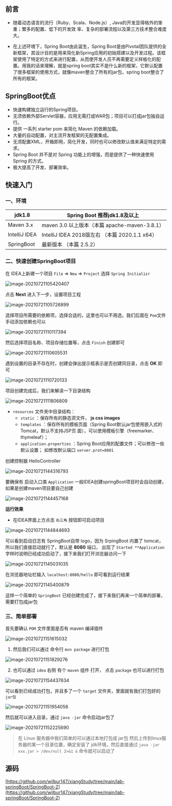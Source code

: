 ## 前言

- 随着动态语言的流行（Ruby、Scala、Node.js）, Java的开发显得格外的笨重；繁多的配置、低下的开发效
  率、复杂的部署流程以及第三方技术整合难度大。

- 在上述环境下，Spring Boot由此诞生，Spring Boot是由Pivotal团队提供的全新框架，其设计目的是用来简化新Spring应用的初始搭建以及开发过程。该框架使用了特定的方式来进行配置，从而使开发人员不再需要定义样板化的配置。用我的话来理解，就是spring boot其实不是什么新的框架，它默认配置了很多框架的使用方式，就像maven整合了所有的jar包，spring boot整合了所有的框架。

## SpringBoot优点

- 快速构建独立运行的Spring项目。
- 无须依赖外部Servlet容器，应用无需打成WAR包；项目可以打成jar包独自运行。
- 提供 一系列 starter pom 来简化 Maven 的依赖加载。
- 大量的自动配置，对主流开发框架的无配置集成。
- 无须配置XML，开箱即用，简化开发，同时也可以修改默认值来满足特定的需求。
- Spring Boot 并不是对 Spring 功能上的增强，而是提供了一种快速使用 Spring 的方式。
- 极大提高了开发、部署效率。

## 快速入门

### 一、环境

| jdk1.8        | Spring Boot 推荐jdk1.8及以上                   |
| ------------- | ---------------------------------------------- |
| Maven 3.x     | maven 3.0 以上版本（本篇 apache-maven-3.8.1）  |
| IntelliJ IDEA | IntelliJ IDEA 2018版左右 （本篇 2020.1.1 x64） |
| SpringBoot    | 最新版本 （本篇 2.5.2）                        |

### 二、快速创建SpringBoot项目

在 IDEA上新建一个项目 `File`  => `New`  => `Project` 选择 `Spring Initializr` 

![image-20210721105420407](https://cdn.jsdelivr.net/gh/wilbur147/cdnPictureBed/article/20210721105420.png)



点击 **Next** 进入下一步，设置项目工程



![image-20210721105726899](https://cdn.jsdelivr.net/gh/wilbur147/cdnPictureBed/article/20210721105727.png)



选择项目所需要的依赖项，选择合适的，这里也可以不用选，我们后面在 `Pom`文件手动添加依赖也可以



![image-20210721110117394](https://cdn.jsdelivr.net/gh/wilbur147/cdnPictureBed/article/20210721110117.png)



然后选择项目名称、项目存储位置等，点击 `Finish` 创建即可



![image-20210721110605531](https://cdn.jsdelivr.net/gh/wilbur147/cdnPictureBed/article/20210721110605.png)



遇到设置的目录不存在时，创建会弹出提示框表示是否创建同目录，点击 **OK** 即可



![image-20210721110720133](https://cdn.jsdelivr.net/gh/wilbur147/cdnPictureBed/article/20210721110720.png)



项目创建完成后，我们来解读一下目录结构



![image-20210721111806809](https://cdn.jsdelivr.net/gh/wilbur147/cdnPictureBed/article/20210721111807.png)

- `resources` 文件夹中目录结构：
  - `static` ：保存所有的静态资文件， **js css images**
  - `templates` ：保存所有的模板页面（Spring Boot默认jar包使用嵌入式的Tomcat，默认不支持JSP页
    面），可以使用模板引擎（freemarker、thymeleaf）；
  - `application.properties` ：Spring Boot应用的配置文件；可以修改一些默认设置；
    如修改默认端口 `server.prot=8081`



创建控制器 HelloController



![image-20210721144316793](https://cdn.jsdelivr.net/gh/wilbur147/cdnPictureBed/article/20210721144316.png)



要确保有 启动入口类 `Application` 一般IDEA创建springBoot项目时会自动创建，如果是创建maven项目要自己创建



![image-20210721144457168](https://cdn.jsdelivr.net/gh/wilbur147/cdnPictureBed/article/20210721144457.png)



**运行效果**

- 在IDEA界面上方点击 `右三角` 按钮即可启动项目

![image-20210721144844693](https://cdn.jsdelivr.net/gh/wilbur147/cdnPictureBed/article/20210721144844.png)



可以看到启动日志有 SpringBoot自带 logo，因为 SrpingBoot 内置了 tomcat，所以我们直接启动就行了，默认是 **8080** 端口， 出现了 `Started **Application` 字样时说明已经成功启动了，接下来我们打开浏览器访问一下



![image-20210721145031035](https://cdn.jsdelivr.net/gh/wilbur147/cdnPictureBed/article/20210721145031.png)



在浏览器地址栏输入 `localhost:8080/hello` 即可看到运行结果



![image-20210721145400879](https://cdn.jsdelivr.net/gh/wilbur147/cdnPictureBed/article/20210721145400.png)

这样一个简单的 `SpringBoot` 已经创建完成了，接下来我们再来一个简单的部署，需要打包成jar包



### 三、简单部署

首先要确认 `POM` 文件里面是否有 maven 编译插件

![image-20210721151615032](https://cdn.jsdelivr.net/gh/wilbur147/cdnPictureBed/article/20210721151615.png)



1. 然后我们可以通过 命令行 `mvn package` 进行打包

![image-20210721151829276](https://cdn.jsdelivr.net/gh/wilbur147/cdnPictureBed/article/20210721151829.png)

2. 也可以通过 `idea` 右侧 有个 `maven` 组件 打开， 点击 `package` 也可以进行打包

![image-20210721154437634](https://cdn.jsdelivr.net/gh/wilbur147/cdnPictureBed/article/20210721154437.png)

可以看到已经成功打包，并且多了一个 `target` 文件夹，里面就有我们打包好的`jar包`

![image-20210721151954056](https://cdn.jsdelivr.net/gh/wilbur147/cdnPictureBed/article/20210721151954.png)



然后就可以进入目录，通过 `java -jar` 命令启动jar包了

![image-20210721152225690](https://cdn.jsdelivr.net/gh/wilbur147/cdnPictureBed/article/20210721152225.png)

> 在 Linux 服务器中我们简单的可以通过本地打包成 jar包 然后上传到linux服务器的某一个目录位置，确定安装了 jdk环境，然后直接通过 `java -jar xxx.jar > /dev/null 2>&1 &` 命令就可以启动了

## 源码

[https://github.com/wilbur147/xiangStudy/tree/main/lab-springBoot/SpringBoot-2](https://github.com/wilbur147/xiangStudy/tree/main/lab-springBoot/SpringBoot-2)

